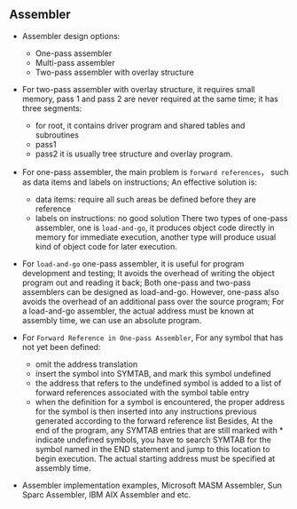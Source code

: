 ## Assembler
- Assembler design options:
  - One-pass assembler
  - Multi-pass assembler
  - Two-pass assembler with overlay structure
- For two-pass assembler with overlay structure, it requires small memory, pass 1 and pass 2 are never required at the same time; it has three segments:
  - for root, it contains driver program and shared tables and subroutines
  - pass1
  - pass2
it is usually tree structure and overlay program.
- For one-pass assembler, the main problem is `forward references`， such as data items and labels on instructions; An effective solution is:
  - data items: require all such areas be defined before they are reference
  - labels on instructions: no good solution
There two types of one-pass assembler, one is `load-and-go`, it produces object code directly in memory for immediate execution, another type will produce usual kind of object code for later execution.
- For `load-and-go` one-pass assembler, it is useful for program development and testing; It avoids the overhead of writing the object program out and reading it back; Both one-pass and two-pass assemblers can be designed as load-and-go. However, one-pass also avoids the overhead of an additional pass over the source program; For a load-and-go assembler, the actual address must be known at assembly time, we can use an absolute program.
- For `Forward Reference in One-pass Assembler`, For any symbol that has not yet been defined:
  - omit the address translation
  - insert the symbol into SYMTAB, and mark this symbol undefined
  - the address that refers to the undefined symbol is added to a list of forward references associated with the symbol table entry
  - when the definition for a symbol is encountered, the proper address for the symbol is then inserted into any instructions previous generated according to the forward reference list
Besides, At the end of the program, any SYMTAB entries that are still marked with * indicate undefined symbols, you have to search SYMTAB for the symbol named in the END statement and jump to this location to begin execution. The actual starting address must be specified at assembly time.

- Assembler implementation examples, Microsoft MASM Assembler, Sun Sparc Assembler, IBM AIX Assembler and etc.
